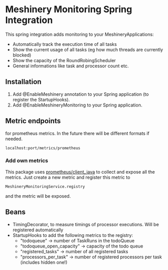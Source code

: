 # Meshinery Monitoring Spring Integration

This spring integration adds monitoring to your MeshineryApplications:

* Automatically track the execution time of all tasks
* Show the current usage of all tasks (eg how much threads are currently blocked)
* Show the capacity of the RoundRobingScheduler
* General informations like task and processor count etc.

## Installation

1. Add @EnableMeshinery annotation to your Spring application (to register the StartupHooks).
2. Add @EnableMeshineryMonitoring to your Spring application.

## Metric endpoints

for prometheus metrics. In the future there will be different formats if needed.

    localhost:port/metrics/prometheus

### Add own metrics

This package uses [prometheus/client_java](https://github.com/prometheus/client_java) to collect and expose all the metrics. Just create a new metric
and register this metric to 

    MeshineryMonitoringService.registry

and the metric will be exposed.

## Beans

* TimingDecorator, to measure timings of processor executions. Will be registered automatically 
* StartupHooks to add the following metrics to the registry:
  * "todoqueue" -> number of TaskRuns in the todoQueue
  * "todoqueue_open_capacity" -> capacity of the todo queue
  * "registered_tasks" -> number of all registered tasks
  * "processors_per_task" -> number of registered processors per task (includes hidden one!)